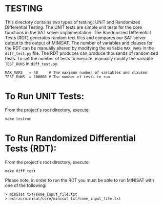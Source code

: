 TESTING
=====================================

This directory contains two types of testing: UNIT and Randomized Differential Testing.
The UNIT tests are simple unit tests for the core functions in the SAT solver implementation.
The Randomized Differential Tests (RDT) generates random text files and compares our SAT solver output to the output of MINISAT. The number of variables and clauses for the RDT can be manually altered by modifying the variable `MAX_VARS` in the `diff_test.py` file. The RDT produces can produce thousands of randomized tests. To set the number of tests to execute, manually modify the variable `TEST_RUNS` in `diff_test.py`.

```
MAX_VARS   = 40     # The maximum number of variables and clauses
TEST_RUNS  = 100000 # The number of tests to run
```

# To Run UNIT Tests:

From the project's root directory, execute:

```
make testrun
```

# To Run Randomized Differential Tests (RDT):

From the project's root directory, execute:

```
make diff_test
```

Please note, in order to run the RDT you must be able to run MINISAT with one of the following:

```
> minisat txt/some_input_file.txt
> extras/minisat/core/minisat txt/some_input_file.txt
```
